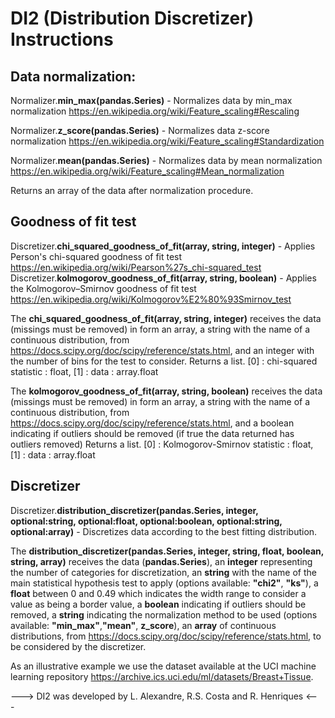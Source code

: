 # DI2 (Distribution Discretizer) Instructions

## Data normalization:

Normalizer.**min_max(pandas.Series)** - Normalizes data by min_max normalization https://en.wikipedia.org/wiki/Feature_scaling#Rescaling

Normalizer.**z_score(pandas.Series)** - Normalizes data z-score normalization https://en.wikipedia.org/wiki/Feature_scaling#Standardization

Normalizer.**mean(pandas.Series)** - Normalizes data by mean normalization https://en.wikipedia.org/wiki/Feature_scaling#Mean_normalization

Returns an array of the data after normalization procedure.

## Goodness of fit test

Discretizer.**chi_squared_goodness_of_fit(array, string, integer)** - Applies Person's chi-squared goodness of fit test https://en.wikipedia.org/wiki/Pearson%27s_chi-squared_test
Discretizer.**kolmogorov_goodness_of_fit(array, string, boolean)** - Applies the Kolmogorov–Smirnov goodness of fit test https://en.wikipedia.org/wiki/Kolmogorov%E2%80%93Smirnov_test

The **chi_squared_goodness_of_fit(array, string, integer)** receives the data (missings must be removed) in form an array, a string with the name of a continuous distribution, from https://docs.scipy.org/doc/scipy/reference/stats.html, and an integer with the number of bins for the test to consider.
Returns a list. [0] : chi-squared statistic : float, [1] : data : array.float

The **kolmogorov_goodness_of_fit(array, string, boolean)** receives the data (missings must be removed) in form an array, a string with the name of a continuous distribution, from https://docs.scipy.org/doc/scipy/reference/stats.html, and a boolean indicating if outliers should be removed (if true the data returned has outliers removed)
Returns a list. [0] : Kolmogorov-Smirnov statistic : float, [1] : data : array.float

## Discretizer

Discretizer.**distribution_discretizer(pandas.Series, integer, optional:string, optional:float, optional:boolean, optional:string, optional:array)** - Discretizes data according to the best fitting distribution.

The **distribution_discretizer(pandas.Series, integer, string, float, boolean, string, array)** receives the data (**pandas.Series**), an **integer** representing the number of categories for discretization, an **string** with the name of the main statistical hypothesis test to apply (options available: **"chi2"**, **"ks"**), a **float** between 0 and 0.49 which indicates the width range to consider a value as being a border value, a **boolean** indicating if outliers should be removed, a **string**  indicating the normalization method to be used (options available: **"min_max"**,**"mean"**, **z_score**), an **array** of continuous distributions, from https://docs.scipy.org/doc/scipy/reference/stats.html, to be considered by the discretizer.

As an illustrative example we use the dataset available at the UCI machine learning repository https://archive.ics.uci.edu/ml/datasets/Breast+Tissue.

---> DI2 was developed by L. Alexandre, R.S. Costa and R. Henriques <---
